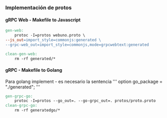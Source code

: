 ### Implementación de protos

#### gRPC Web - Makefile to Javascript

```makefile
gen-web: 
    protoc -I=protos webuno.proto \
--js_out=import_style=commonjs:generated \
--grpc-web_out=import_style=commonjs,mode=grpcwebtext:generated

clean-gen-web:
    rm -rf generated/*
```

#### gRPC - Makefile to Golang
Para golang implement - es necesario la sentencia ''' option go_package = "./generated"; '''

```makefile
gen-grpc-go:
	protoc -I=protos --go_out=. --go-grpc_out=. protos/proto.proto
clean-grpc-go:
	rm -rf generatedgo/*
```


